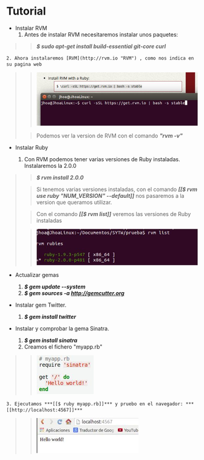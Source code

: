 Tutorial 
=========

* Instalar RVM
	1. Antes de instalar RVM necesitaremos instalar unos paquetes:
>> ***$ sudo apt-get install build-essential git-core curl***

	2. Ahora instalaremos [RVM](http://rvm.io "RVM") , como nos indica en su pagina web

>> ![Alt text](./01.jpeg)
>
>> Podemos ver la version de RVM con el comando ***"rvm -v"***
>

* Instalar Ruby

	1. Con RVM podemos tener varias versiones de Ruby instaladas. Instalaremos la 2.0.0
	
>> ***$ rvm install 2.0.0***
>
>> Si tenemos varias versiones instaladas, con el comando ***[[$ rvm use ruby "NUM_VERSION" --default]]***  nos pasaremos a la version que queramos utilizar.
>
>> Con el comando ***[[$ rvm list]]*** veremos las versiones de Ruby instaladas
>
>> ![Alt text](./02.jpeg)
>

* Actualizar gemas

	1. ***$ gem update --system***
	2. ***$ gem sources -a http://gemcutter.org***

* Instalar gem Twitter.

	1. ***$ gem install twitter***

* Instalar y comprobar la gema Sinatra.

	1. ***$ gem install sinatra***
	2. Creamos el fichero "myapp.rb"
	
>> ![Alt text](./03.jpeg)
>
	3. Ejecutamos ***[[$ ruby myapp.rb]]*** y pruebo en el navegador: ***[[http://localhost:4567]]***


>> ![Alt text](./04.jpeg)
>
